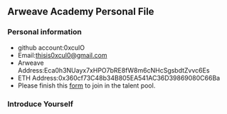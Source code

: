 ## Arweave Academy Personal File

### Personal information

- github account:0xculO
- Email:thisis0xcul0@gmail.com
- Arweave Address:Eca0h3NUayx7xHPO7bRE8fW8m6cNHcSgsbdtZvvc6Es
- ETH Address:0x360cf73C48b34B805EA541AC36D39869080C66Ba
- Please finish this [form](https://docs.google.com/forms/d/e/1FAIpQLSfWA5fIIcBgmRppm3jNz5vmf9Mai_QMVil-2pO4r7YKn_Zhtw/viewform?usp=sf_link) to join in the talent pool.

### Introduce Yourself
